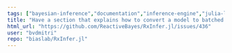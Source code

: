 ```yaml
---
tags: ["bayesian-inference","documentation","inference-engine","julia-language","machine-learning","message-passing","probabilistic-programming","variational-inference"]
title: "Have a section that explains how to convert a model to batched version with auto updates"
html_url: "https://github.com/ReactiveBayes/RxInfer.jl/issues/436"
user: "bvdmitri"
repo: "biaslab/RxInfer.jl"
---
```



